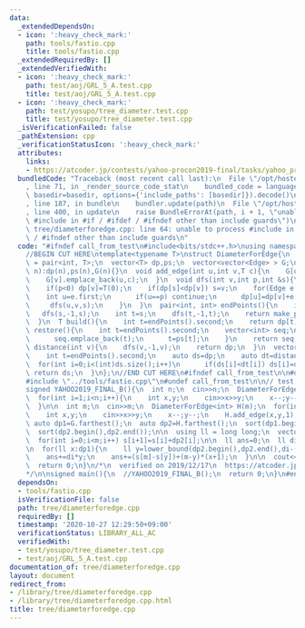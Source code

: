 ```yaml
---
data:
  _extendedDependsOn:
  - icon: ':heavy_check_mark:'
    path: tools/fastio.cpp
    title: tools/fastio.cpp
  _extendedRequiredBy: []
  _extendedVerifiedWith:
  - icon: ':heavy_check_mark:'
    path: test/aoj/GRL_5_A.test.cpp
    title: test/aoj/GRL_5_A.test.cpp
  - icon: ':heavy_check_mark:'
    path: test/yosupo/tree_diameter.test.cpp
    title: test/yosupo/tree_diameter.test.cpp
  _isVerificationFailed: false
  _pathExtension: cpp
  _verificationStatusIcon: ':heavy_check_mark:'
  attributes:
    links:
    - https://atcoder.jp/contests/yahoo-procon2019-final/tasks/yahoo_procon2019_final_b
  bundledCode: "Traceback (most recent call last):\n  File \"/opt/hostedtoolcache/Python/3.9.5/x64/lib/python3.9/site-packages/onlinejudge_verify/documentation/build.py\"\
    , line 71, in _render_source_code_stat\n    bundled_code = language.bundle(stat.path,\
    \ basedir=basedir, options={'include_paths': [basedir]}).decode()\n  File \"/opt/hostedtoolcache/Python/3.9.5/x64/lib/python3.9/site-packages/onlinejudge_verify/languages/cplusplus.py\"\
    , line 187, in bundle\n    bundler.update(path)\n  File \"/opt/hostedtoolcache/Python/3.9.5/x64/lib/python3.9/site-packages/onlinejudge_verify/languages/cplusplus_bundle.py\"\
    , line 400, in update\n    raise BundleErrorAt(path, i + 1, \"unable to process\
    \ #include in #if / #ifdef / #ifndef other than include guards\")\nonlinejudge_verify.languages.cplusplus_bundle.BundleErrorAt:\
    \ tree/diameterforedge.cpp: line 64: unable to process #include in #if / #ifdef\
    \ / #ifndef other than include guards\n"
  code: "#ifndef call_from_test\n#include<bits/stdc++.h>\nusing namespace std;\n#endif\n\
    //BEGIN CUT HERE\ntemplate<typename T>\nstruct DiameterForEdge{\n  using Edge\
    \ = pair<int, T>;\n  vector<T> dp,ps;\n  vector<vector<Edge> > G;\n  DiameterForEdge(int\
    \ n):dp(n),ps(n),G(n){}\n  void add_edge(int u,int v,T c){\n    G[u].emplace_back(v,c);\n\
    \    G[v].emplace_back(u,c);\n  }\n  void dfs(int v,int p,int &s){\n    ps[v]=p;\n\
    \    if(p<0) dp[v]=T(0);\n    if(dp[s]<dp[v]) s=v;\n    for(Edge e:G[v]){\n  \
    \    int u=e.first;\n      if(u==p) continue;\n      dp[u]=dp[v]+e.second;\n \
    \     dfs(u,v,s);\n    }\n  }\n  pair<int, int> endPoints(){\n    int s=0;\n \
    \   dfs(s,-1,s);\n    int t=s;\n    dfs(t,-1,t);\n    return make_pair(s,t);\n\
    \  }\n  T build(){\n    int t=endPoints().second;\n    return dp[t];\n  }\n  vector<int>\
    \ restore(){\n    int t=endPoints().second;\n    vector<int> seq;\n    while(~t){\n\
    \      seq.emplace_back(t);\n      t=ps[t];\n    }\n    return seq;\n  }\n  vector<T>\
    \ distance(int v){\n    dfs(v,-1,v);\n    return dp;\n  }\n  vector<T> farthest(){\n\
    \    int t=endPoints().second;\n    auto ds=dp;\n    auto dt=distance(t);\n  \
    \  for(int i=0;i<(int)ds.size();i++)\n      if(ds[i]<dt[i]) ds[i]=dt[i];\n   \
    \ return ds;\n  }\n};\n//END CUT HERE\n#ifndef call_from_test\n\n#define call_from_test\n\
    #include \"../tools/fastio.cpp\"\n#undef call_from_test\n\n// test farthest\n\
    signed YAHOO2019_FINAL_B(){\n  int n;\n  cin>>n;\n  DiameterForEdge<int> G(n);\n\
    \  for(int i=1;i<n;i++){\n    int x,y;\n    cin>>x>>y;\n    x--;y--;\n    G.add_edge(x,y,1);\n\
    \  }\n\n  int m;\n  cin>>m;\n  DiameterForEdge<int> H(m);\n  for(int i=1;i<m;i++){\n\
    \    int x,y;\n    cin>>x>>y;\n    x--;y--;\n    H.add_edge(x,y,1);\n  }\n\n \
    \ auto dp1=G.farthest();\n  auto dp2=H.farthest();\n  sort(dp1.begin(),dp1.end());\n\
    \  sort(dp2.begin(),dp2.end());\n\n  using ll = long long;\n  vector<ll> s(m+1,0);\n\
    \  for(int i=0;i<m;i++) s[i+1]=s[i]+dp2[i];\n\n  ll ans=0;\n  ll di=max(dp1.back(),dp2.back());\n\
    \n  for(ll x:dp1){\n    ll y=lower_bound(dp2.begin(),dp2.end(),di-(x+1))-dp2.begin();\n\
    \    ans+=di*y;\n    ans+=(s[m]-s[y])+(m-y)*(x+1);\n  }\n\n  cout<<ans<<endl;\n\
    \  return 0;\n}\n/*\n  verified on 2019/12/17\n  https://atcoder.jp/contests/yahoo-procon2019-final/tasks/yahoo_procon2019_final_b\n\
    */\n\nsigned main(){\n  //YAHOO2019_FINAL_B();\n  return 0;\n}\n#endif\n"
  dependsOn:
  - tools/fastio.cpp
  isVerificationFile: false
  path: tree/diameterforedge.cpp
  requiredBy: []
  timestamp: '2020-10-27 12:29:50+09:00'
  verificationStatus: LIBRARY_ALL_AC
  verifiedWith:
  - test/yosupo/tree_diameter.test.cpp
  - test/aoj/GRL_5_A.test.cpp
documentation_of: tree/diameterforedge.cpp
layout: document
redirect_from:
- /library/tree/diameterforedge.cpp
- /library/tree/diameterforedge.cpp.html
title: tree/diameterforedge.cpp
---
```


